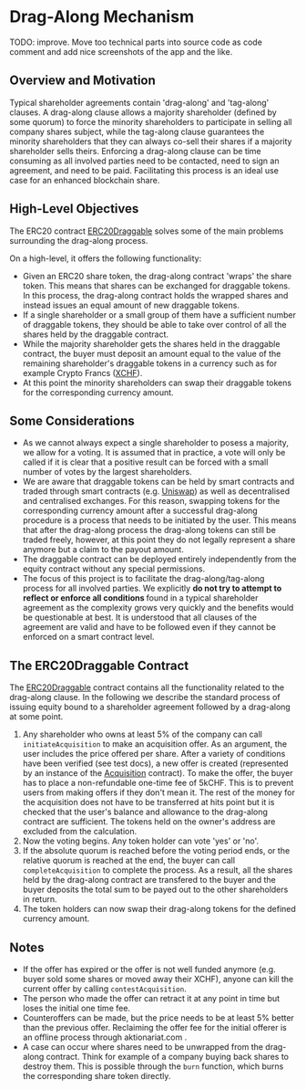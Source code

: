 # Drag-Along Mechanism

TODO: improve. Move too technical parts into source code as code comment and add nice screenshots of the app and the like.

## Overview and Motivation

Typical shareholder agreements contain 'drag-along' and 'tag-along' clauses. A drag-along clause allows a majority shareholder (defined by some quorum) to force the minority shareholders to participate in selling all company shares subject, while the tag-along clause guarantees the minority shareholders that they can always co-sell their shares if a majority shareholder sells theirs. Enforcing a drag-along clause can be time consuming as all involved parties need to be contacted, need to sign an agreement, and need to be paid. Facilitating this process is an ideal use case for an enhanced blockchain share.

## High-Level Objectives

The ERC20 contract [ERC20Draggable](../src/ERC20Draggable.sol) solves some of the main problems surrounding the drag-along process.

On a high-level, it offers the following functionality:

- Given an ERC20 share token, the drag-along contract 'wraps' the share token. This means that shares can be exchanged for draggable tokens. In this process, the drag-along contract holds the wrapped shares and instead issues an equal amount of new draggable tokens.
- If a single shareholder or a small group of them have a sufficient number of draggable tokens, they should be able to take over control of all the shares held by the draggable contract.
- While the majority shareholder gets the shares held in the draggable contract, the buyer must deposit an amount equal to the value of the remaining shareholder's draggable tokens in a currency such as for example Crypto Francs ([XCHF](https://www.swisscryptotokens.ch)).
- At this point the minority shareholders can swap their draggable tokens for the corresponding currency amount.

## Some Considerations

- As we cannot always expect a single shareholder to posess a majority, we allow for a voting. It is assumed that in practice, a vote will only be called if it is clear that a positive result can be forced with a small number of votes by the largest shareholders.
- We are aware that draggable tokens can be held by smart contracts and traded through smart contracts (e.g. [Uniswap](https://uniswap.io)) as well as decentralised and centralised exchanges. For this reason, swapping tokens for the corresponding currency amount after a successful drag-along procedure is a process that needs to be initiated by the user. This means that after the drag-along process the drag-along tokens can still be traded freely, however, at this point they do not legally represent a share anymore but a claim to the payout amount.
- The draggable contract can be deployed entirely independently from the equity contract without any special permissions.
- The focus of this project is to facilitate the drag-along/tag-along process for all involved parties. We explicitly <b>do not try to attempt to reflect or enforce all conditions </b> found in a typical shareholder agreement as the complexity grows very quickly and the benefits would be questionable at best. It is understood that all clauses of the agreement are valid and have to be followed even if they cannot be enforced on a smart contract level.

## The ERC20Draggable Contract

The [ERC20Draggable](../src/ERC20Draggable.sol) contract contains all the functionality related to the drag-along clause. In the following we describe the standard process of issuing equity bound to a shareholder agreement followed by a drag-along at some point.

1. Any shareholder who owns at least 5% of the company can call `initiateAcquisition` to make an acquisition offer. As an argument, the user includes the price offered per share. After a variety of conditions have been verified (see test docs), a new offer is created (represented by an instance of the [Acquisition](../src/Acquisition.sol) contract). To make the offer, the buyer has to place a non-refundable one-time fee of 5kCHF. This is to prevent users from making offers if they don't mean it. The rest of the money for the acquisition does not have to be transferred at hits point but it is checked that the user's balance and allowance to the drag-along contract are sufficient. The tokens held on the owner's address are excluded from the calculation.
2. Now the voting begins. Any token holder can vote 'yes' or 'no'.
3. If the absolute quorum is reached before the voting period ends, or the relative quorum is reached at the end, the buyer can call `completeAcquisition` to complete the process. As a result, all the shares held by the drag-along contract are transfered to the buyer and the buyer deposits the total sum to be payed out to the other shareholders in return.
4. The token holders can now swap their drag-along tokens for the defined currency amount.

## Notes

- If the offer has expired or the offer is not well funded anymore (e.g. buyer sold some shares or moved away their XCHF), anyone can kill the current offer by calling `contestAcquisition`.
- The person who made the offer can retract it at any point in time but loses the initial one time fee.
- Counteroffers can be made, but the price needs to be at least 5% better than the previous offer. Reclaiming the offer fee for the initial offerer is an offline process through aktionariat.com .
- A case can occur where shares need to be unwrapped from the drag-along contract. Think for example of a company buying back shares to destroy them. This is possible through the `burn` function, which burns the corresponding share token directly.
